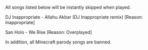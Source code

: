 All songs listed below will be instantly skipped when played.

DJ Inappropriate - Allahu Akbar (DJ Inappropriate remix) [Reason: Inappropriate]

San Holo - We Rise [Reason: Overplayed]

In addition, all Minecraft parody songs are banned.
